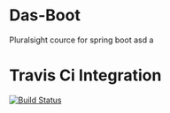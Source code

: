 # Das-Boot
Pluralsight cource for spring boot asd a 

# Travis Ci Integration

[![Build Status](https://travis-ci.org/diniodinev/java-8-tutorial.svg?branch=master)](https://travis-ci.org/diniodinev/java-8-tutorial)
